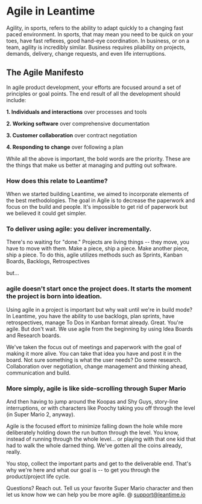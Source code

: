 # Agile in Leantime

Agility, in sports, refers to the ability to adapt quickly to a changing fast paced environment.  In sports, that may mean you need to be quick on your toes, have fast reflexes, good hand-eye coordination.  In business, or on a team, agility is incredibly similar.  Business requires pliability on projects, demands, delivery, change requests, and even life interruptions.  

## The Agile Manifesto

In agile product development, your efforts are focused around a set of principles or goal points.  The end result of all the development should include:

**1. Individuals and interactions** over processes and tools

**2. Working software** over comprehensive documentation

**3. Customer collaboration** over contract negotiation

**4. Responding to change** over following a plan

While all the above is important, the bold words are the priority.  These are the things that make us better at managing and putting out software.

### How does this relate to Leantime?

When we started building Leantime, we aimed to incorporate elements of the best methodologies.  The goal in Agile is to decrease the paperwork and focus on the build and people.  It's impossible to get rid of paperwork but we believed it could get simpler.  

### To deliver using agile: you deliver incrementally.  

There's no waiting for "done."  Projects are living things -- they move, you have to move with them.  Make a piece, ship a piece.  Make another piece, ship a piece.  To do this, agile utilizes methods such as Sprints, Kanban Boards, Backlogs, Retrospectives

but...

### agile doesn't start once the project does. It starts the moment the project is born into ideation.

Using agile in a project is important but why wait until we're in build mode?  In Leantime, you have the ability to use backlogs, plan sprints, have retrospectives, manage To Dos in Kanban format already.  Great.  You're agile.  But don't wait.  We use agile from the beginning by using Idea Boards and Research boards.  

We've taken the focus out of meetings and paperwork with the goal of making it more alive.  You can take that idea you have and post it in the board.  Not sure something is what the user needs?  Do some research.  Collaboration over negotiation, change management and thinking ahead, communication and build.

### More simply, agile is like side-scrolling through Super Mario

And then having to jump around the Koopas and Shy Guys, story-line interruptions, or with characters like Poochy taking you off through the level (in Super Mario 2, anyway).  

Agile is the focused effort to minimize falling down the hole while more deliberately holding down the run button through the level. You know, instead of running through the whole level... or playing with that one kid that had to walk the whole darned thing.  We've gotten all the coins already, really.  

You stop, collect the important parts and get to the deliverable end.  That's why we're here and what our goal is -- to get you through the product/project life cycle.  

Questions? Reach out.  Tell us your favorite Super Mario character and then let us know how we can help you be more agile.
@ <support@leantime.io>



